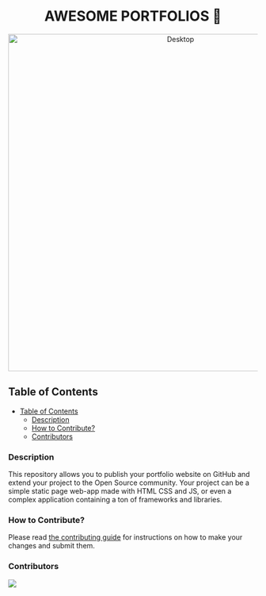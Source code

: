 <h1 align="center">AWESOME PORTFOLIOS 🚀</h1>

<div align="center">
    <img alt="Desktop" title="#Desktop" src="https://cdn.dribbble.com/users/1048991/screenshots/15293127/media/6c1ec520c52364db8373b199e5f7d81e.jpg" width="680px" />
</div>

## Table of Contents
- [Table of Contents](#table-of-contents)
  - [Description](#description)
  - [How to Contribute?](#how-to-contribute)
  - [Contributors](#contributors)

### Description
This repository allows you to publish your portfolio website on GitHub and extend your project to the Open Source community. Your project can be a simple static page web-app made with HTML CSS and JS, or even a complex application containing a ton of frameworks and libraries.

### How to Contribute?
Please read [the contributing guide](CONTRIBUTING.md) for instructions on how to make your changes and submit them.

### Contributors
<a href = "https://github.com/sainik-khaddar/Awesome-Portfolios/graphs/contributors">
  <img src = "https://contrib.rocks/image?repo=sainik-khaddar/Awesome-Portfolios"/>
</a>